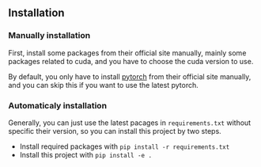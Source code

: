 ## Installation

### Manually installation

First, install some packages from their official site manually, mainly some packages related to cuda, and you have to choose the cuda version to use. 

By default, you only have to install [pytorch](https://pytorch.org/get-started/locally/) from their official site manually, and you can skip this if you want to use the latest pytorch.

### Automaticaly installation

Generally, you can just use the latest pacages in `requirements.txt` without specific their version, so you can install this project by two steps.

- Install required packages with `pip install -r requirements.txt`
- Install this project with `pip install -e .`
